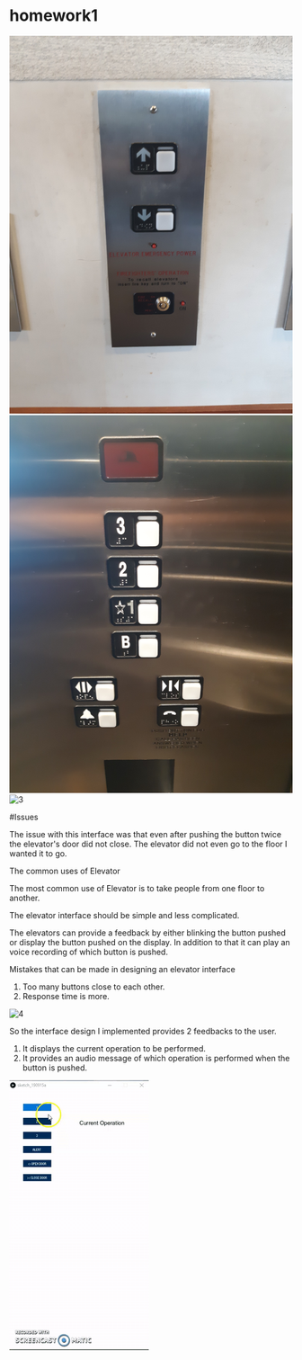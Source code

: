 # homework1
![1](20190909_162142.jpg)
![2](20190909_162152.jpg)
![3](video.gif)

#Issues

The issue with this interface was that even after pushing the button twice the elevator's door did not close.
The elevator did not even go to the floor I wanted it to go.

The common uses of Elevator

The most common use of Elevator is to take people from one floor to another.

The elevator interface should be simple and less complicated.

The elevators can provide a feedback by either blinking the button pushed or display the button pushed on the display. In addition to that it can play an voice recording of which button is pushed.

Mistakes that can be made in designing an elevator interface

1. Too many buttons close to each other.
2. Response time is more.

![4](img.jpg)

So the interface design I implemented provides 2 feedbacks to the user.
1. It displays the current operation to be performed.
2. It provides an audio message of which operation is performed when the button is pushed.

![4](Elevator.gif)
